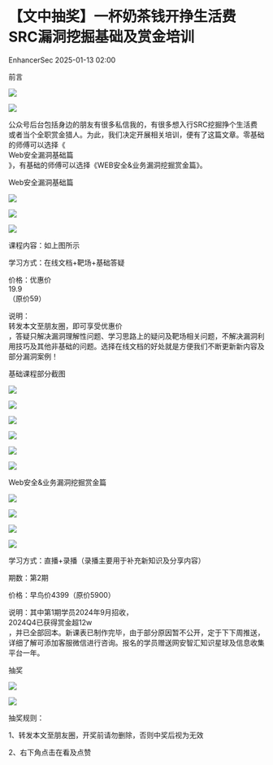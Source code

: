 #  【文中抽奖】一杯奶茶钱开挣生活费 SRC漏洞挖掘基础及赏金培训   
 EnhancerSec   2025-01-13 02:00  
  
前言  
  
![](https://mmbiz.qpic.cn/sz_mmbiz_gif/DLnxHnM3icnLFltwQ8NJhbc0yAQfaJTZrPRpW3jOgTicO2KAjRRjC23XGqpqVHIhcUflzWVncCy9kb6fBQ8wYv8g/640?wx_fmt=gif&from=appmsg "")  
  
  
![](https://mmbiz.qpic.cn/sz_mmbiz_gif/DLnxHnM3icnLFltwQ8NJhbc0yAQfaJTZrcgCGquyfg4E2CXicoUCY1eEIUjjXj1m9De7gciadIl5ISOfDZcKvGK6A/640?wx_fmt=gif&from=appmsg "")  
  
公众号后台包括身边的朋友有很多私信我的，有很多想入行SRC挖掘挣个生活费或者当个全职赏金猎人。为此，我们决定开展相关培训，便有了这篇文章。零基础的师傅可以选择《  
Web安全漏洞基础篇  
》，有基础的师傅可以选择《WEB安全&业务漏洞挖掘赏金篇》。  
  
Web安全漏洞基础篇  
  
![](https://mmbiz.qpic.cn/sz_mmbiz_gif/DLnxHnM3icnLFltwQ8NJhbc0yAQfaJTZrPRpW3jOgTicO2KAjRRjC23XGqpqVHIhcUflzWVncCy9kb6fBQ8wYv8g/640?wx_fmt=gif&from=appmsg "")  
  
  
![](https://mmbiz.qpic.cn/sz_mmbiz_jpg/DLnxHnM3icnKOWKD1Dia51z57Cun5eibD0pxcriapd5TG8U3DVv3R7j2mrMNT3SbNDV4fPSltbZZVlJvtmZhNCOGmA/640?wx_fmt=jpeg&from=appmsg "")  
  
![](https://mmbiz.qpic.cn/sz_mmbiz_gif/DLnxHnM3icnLFltwQ8NJhbc0yAQfaJTZrcgCGquyfg4E2CXicoUCY1eEIUjjXj1m9De7gciadIl5ISOfDZcKvGK6A/640?wx_fmt=gif&from=appmsg "")  
  
课程内容：如上图所示  
  
学习方式：在线文档+靶场+基础答疑  
  
价格：优惠价  
19.9  
（原价59）  
  
说明：  
转发本文至朋友圈，即可享受优惠价  
，答疑只解决漏洞理解性问题、学习思路上的疑问及靶场相关问题，不解决漏洞利用技巧及其他非基础的问题。选择在线文档的好处就是方便我们不断更新新内容及部分漏洞案例！  
  
基础课程部分截图  
  
![](https://mmbiz.qpic.cn/sz_mmbiz_gif/DLnxHnM3icnLFltwQ8NJhbc0yAQfaJTZrPRpW3jOgTicO2KAjRRjC23XGqpqVHIhcUflzWVncCy9kb6fBQ8wYv8g/640?wx_fmt=gif&from=appmsg "")  
  
  
![](https://mmbiz.qpic.cn/sz_mmbiz_png/DLnxHnM3icnLFltwQ8NJhbc0yAQfaJTZrbB8gKstoBjjuKia2JNC6qKOlibOBibtvY1tibib3RIGl7ianfXEUR7ahyECg/640?wx_fmt=png&from=appmsg "")  
  
![](https://mmbiz.qpic.cn/sz_mmbiz_png/DLnxHnM3icnLFltwQ8NJhbc0yAQfaJTZr59YRmQI1hrmUDVhG7rxOyKBrQyDTGnrVWcxibWwouzqTVkbGuWozSAw/640?wx_fmt=png&from=appmsg "")  
  
![](https://mmbiz.qpic.cn/sz_mmbiz_png/DLnxHnM3icnLFltwQ8NJhbc0yAQfaJTZrD5n4drl8jrwJqLHlq1YxUEv65ibRELtwiaRJQG0IdFp978JIicRsVE4EQ/640?wx_fmt=png&from=appmsg "")  
  
![](https://mmbiz.qpic.cn/sz_mmbiz_png/DLnxHnM3icnLFltwQ8NJhbc0yAQfaJTZr1SSWARpfp2ibBhNYJic9ja9ib0aEmrb3d5jaDiaDO4v87au7kMs2yvKeyw/640?wx_fmt=png&from=appmsg "")  
  
![](https://mmbiz.qpic.cn/sz_mmbiz_png/DLnxHnM3icnKOWKD1Dia51z57Cun5eibD0pGON0UmJNZOBjT67g3nCXbC4VWWY7k4PtFeduspo3xicp6ZzBMOFnh4w/640?wx_fmt=png&from=appmsg "")  
  
  
Web安全&业务漏洞挖掘赏金篇  
  
![](https://mmbiz.qpic.cn/sz_mmbiz_gif/DLnxHnM3icnLFltwQ8NJhbc0yAQfaJTZrPRpW3jOgTicO2KAjRRjC23XGqpqVHIhcUflzWVncCy9kb6fBQ8wYv8g/640?wx_fmt=gif&from=appmsg "")  
  
  
![](https://mmbiz.qpic.cn/sz_mmbiz_png/DLnxHnM3icnKOWKD1Dia51z57Cun5eibD0pMIssZyZJSBPRibweGOia9m2NzuckW0AW0uBRUCDCRc45lNH2LT3Z6FSw/640?wx_fmt=png&from=appmsg "")  
  
![](https://mmbiz.qpic.cn/sz_mmbiz_jpg/DLnxHnM3icnKOWKD1Dia51z57Cun5eibD0p5UibicrE9yaHBFYgxKCPxOrbTyEw9ZNicFOaq4kbPj9p24YSILwtenSow/640?wx_fmt=jpeg&from=appmsg "")  
  
![](https://mmbiz.qpic.cn/sz_mmbiz_gif/DLnxHnM3icnLFltwQ8NJhbc0yAQfaJTZrcgCGquyfg4E2CXicoUCY1eEIUjjXj1m9De7gciadIl5ISOfDZcKvGK6A/640?wx_fmt=gif&from=appmsg "")  
  
学习方式：直播+录播（录播主要用于补充新知识及分享内容）  
  
期数：第2期  
  
价格：早鸟价4399（原价5900）  
  
说明：其中第1期学员2024年9月招收，  
2024Q4已获得赏金超12w  
，并已全部回本。新课表已制作完毕，由于部分原因暂不公开，定于下下周推送，详细了解可添加客服微信进行咨询。报名的学员赠送网安智汇知识星球及信息收集平台一年。  
  
  
抽奖  
  
![](https://mmbiz.qpic.cn/sz_mmbiz_gif/DLnxHnM3icnLFltwQ8NJhbc0yAQfaJTZrPRpW3jOgTicO2KAjRRjC23XGqpqVHIhcUflzWVncCy9kb6fBQ8wYv8g/640?wx_fmt=gif&from=appmsg "")  
  
  
![](https://mmbiz.qpic.cn/sz_mmbiz_gif/DLnxHnM3icnLFltwQ8NJhbc0yAQfaJTZrcgCGquyfg4E2CXicoUCY1eEIUjjXj1m9De7gciadIl5ISOfDZcKvGK6A/640?wx_fmt=gif&from=appmsg "")  
  
抽奖规则：  
  
1、转发本文至朋友圈，开奖前请勿删除，否则中奖后视为无效  
  
2、右下角点击在看及点赞  
  
  
